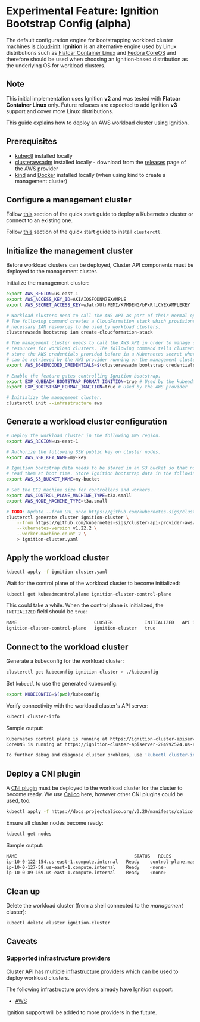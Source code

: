 # Experimental Feature: Ignition Bootstrap Config (alpha)

The default configuration engine for bootstrapping workload cluster machines is [cloud-init](https://cloudinit.readthedocs.io/). **Ignition** is an alternative engine used by Linux distributions such as [Flatcar Container Linux](https://www.flatcar.org/docs/latest/provisioning/ignition/) and [Fedora CoreOS](https://docs.fedoraproject.org/en-US/fedora-coreos/producing-ign/) and therefore should be used when choosing an Ignition-based distribution as the underlying OS for workload clusters.

<aside class="note warning">

<h1>Note</h1>

This initial implementation uses Ignition **v2** and was tested with **Flatcar Container Linux** only. Future releases are expected to add Ignition **v3** support and cover more Linux distributions.

</aside>

This guide explains how to deploy an AWS workload cluster using Ignition.

## Prerequisites

- [kubectl](https://kubernetes.io/docs/tasks/tools/#kubectl) installed locally
- [clusterawsadm](https://cluster-api-aws.sigs.k8s.io/introduction.html#clusterawsadm) installed locally - download from the [releases](https://github.com/kubernetes-sigs/cluster-api-provider-aws/releases) page of the AWS provider
- [kind](https://kind.sigs.k8s.io/) and [Docker](https://www.docker.com/) installed locally (when using kind to create a management cluster)

## Configure a management cluster

Follow [this](../../user/quick-start.md#install-andor-configure-a-kubernetes-cluster) section of the quick start guide to deploy a Kubernetes cluster or connect to an existing one.

Follow [this](../../user/quick-start.md#install-clusterctl) section of the quick start guide to install `clusterctl`.

## Initialize the management cluster

Before workload clusters can be deployed, Cluster API components must be deployed to the management cluster.

Initialize the management cluster:

```bash
export AWS_REGION=us-east-1
export AWS_ACCESS_KEY_ID=AKIAIOSFODNN7EXAMPLE
export AWS_SECRET_ACCESS_KEY=wJalrXUtnFEMI/K7MDENG/bPxRfiCYEXAMPLEKEY

# Workload clusters need to call the AWS API as part of their normal operation.
# The following command creates a CloudFormation stack which provisions the
# necessary IAM resources to be used by workload clusters.
clusterawsadm bootstrap iam create-cloudformation-stack

# The management cluster needs to call the AWS API in order to manage cloud
# resources for workload clusters. The following command tells clusterctl to
# store the AWS credentials provided before in a Kubernetes secret where they
# can be retrieved by the AWS provider running on the management cluster.
export AWS_B64ENCODED_CREDENTIALS=$(clusterawsadm bootstrap credentials encode-as-profile)

# Enable the feature gates controlling Ignition bootstrap.
export EXP_KUBEADM_BOOTSTRAP_FORMAT_IGNITION=true # Used by the kubeadm bootstrap provider
export EXP_BOOTSTRAP_FORMAT_IGNITION=true # Used by the AWS provider

# Initialize the management cluster.
clusterctl init --infrastructure aws
```

## Generate a workload cluster configuration

```bash
# Deploy the workload cluster in the following AWS region.
export AWS_REGION=us-east-1

# Authorize the following SSH public key on cluster nodes.
export AWS_SSH_KEY_NAME=my-key

# Ignition bootstrap data needs to be stored in an S3 bucket so that nodes can
# read them at boot time. Store Ignition bootstrap data in the following bucket.
export AWS_S3_BUCKET_NAME=my-bucket

# Set the EC2 machine size for controllers and workers.
export AWS_CONTROL_PLANE_MACHINE_TYPE=t3a.small
export AWS_NODE_MACHINE_TYPE=t3a.small

# TODO: Update --from URL once https://github.com/kubernetes-sigs/cluster-api-provider-aws/pull/2271 is merged.
clusterctl generate cluster ignition-cluster \
    --from https://github.com/kubernetes-sigs/cluster-api-provider-aws/blob/e7c89c9add92a4b233b26a1712518d9616d99e7a/templates/cluster-template-flatcar.yaml \
    --kubernetes-version v1.22.2 \
    --worker-machine-count 2 \
    > ignition-cluster.yaml
```

## Apply the workload cluster

```bash
kubectl apply -f ignition-cluster.yaml
```

Wait for the control plane of the workload cluster to become initialized:

```bash
kubectl get kubeadmcontrolplane ignition-cluster-control-plane
```

This could take a while. When the control plane is initialized, the `INITIALIZED` field should be `true`:

```bash
NAME                             CLUSTER            INITIALIZED   API SERVER AVAILABLE   REPLICAS   READY   UPDATED   UNAVAILABLE   AGE    VERSION
ignition-cluster-control-plane   ignition-cluster   true                                 1                  1         1             7m7s   v1.22.2
```

## Connect to the workload cluster

Generate a kubeconfig for the workload cluster:

```bash
clusterctl get kubeconfig ignition-cluster > ./kubeconfig
```

Set `kubectl` to use the generated kubeconfig:

```bash
export KUBECONFIG=$(pwd)/kubeconfig
```

Verify connectivity with the workload cluster's API server:

```bash
kubectl cluster-info
```

Sample output:

```bash
Kubernetes control plane is running at https://ignition-cluster-apiserver-284992524.us-east-1.elb.amazonaws.com:6443
CoreDNS is running at https://ignition-cluster-apiserver-284992524.us-east-1.elb.amazonaws.com:6443/api/v1/namespaces/kube-system/services/kube-dns:dns/proxy

To further debug and diagnose cluster problems, use 'kubectl cluster-info dump'.
```

## Deploy a CNI plugin

A [CNI plugin](https://kubernetes.io/docs/concepts/extend-kubernetes/compute-storage-net/network-plugins/) must be deployed to the workload cluster for the cluster to become ready. We use [Calico](https://www.tigera.io/project-calico/) here, however other CNI plugins could be used, too.

```bash
kubectl apply -f https://docs.projectcalico.org/v3.20/manifests/calico.yaml
```

Ensure all cluster nodes become ready:

```bash
kubectl get nodes
```

Sample output:

```bash
NAME                                            STATUS   ROLES                  AGE   VERSION
ip-10-0-122-154.us-east-1.compute.internal   Ready    control-plane,master   14m   v1.22.2
ip-10-0-127-59.us-east-1.compute.internal    Ready    <none>                 13m   v1.22.2
ip-10-0-89-169.us-east-1.compute.internal    Ready    <none>                 13m   v1.22.2
```

## Clean up

Delete the workload cluster (from a shell connected to the *management* cluster):

```bash
kubectl delete cluster ignition-cluster
```

## Caveats

### Supported infrastructure providers

Cluster API has multiple [infrastructure providers](../../user/concepts.md#infrastructure-provider) which can be used to deploy workload clusters.

The following infrastructure providers already have Ignition support:

- [AWS](https://cluster-api-aws.sigs.k8s.io/)

Ignition support will be added to more providers in the future.
